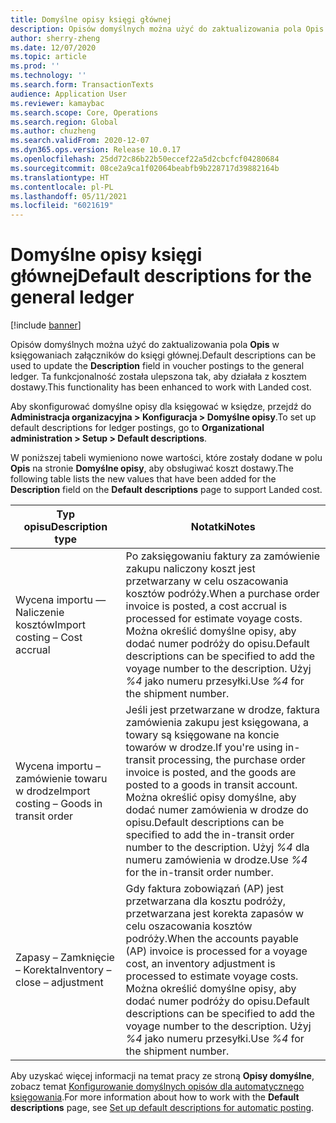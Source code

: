 ```yaml
---
title: Domyślne opisy księgi głównej
description: Opisów domyślnych można użyć do zaktualizowania pola Opis w księgowaniach załączników do księgi głównej.
author: sherry-zheng
ms.date: 12/07/2020
ms.topic: article
ms.prod: ''
ms.technology: ''
ms.search.form: TransactionTexts
audience: Application User
ms.reviewer: kamaybac
ms.search.scope: Core, Operations
ms.search.region: Global
ms.author: chuzheng
ms.search.validFrom: 2020-12-07
ms.dyn365.ops.version: Release 10.0.17
ms.openlocfilehash: 25dd72c86b22b50eccef22a5d2cbcfcf04280684
ms.sourcegitcommit: 08ce2a9ca1f02064beabfb9b228717d39882164b
ms.translationtype: HT
ms.contentlocale: pl-PL
ms.lasthandoff: 05/11/2021
ms.locfileid: "6021619"
---
```

# <a name="default-descriptions-for-the-general-ledger"></a><span data-ttu-id="ee8a1-103">Domyślne opisy księgi głównej</span><span class="sxs-lookup"><span data-stu-id="ee8a1-103">Default descriptions for the general ledger</span></span>

[!include [banner](../../includes/banner.md)]

<span data-ttu-id="ee8a1-104">Opisów domyślnych można użyć do zaktualizowania pola **Opis** w księgowaniach załączników do księgi głównej.</span><span class="sxs-lookup"><span data-stu-id="ee8a1-104">Default descriptions can be used to update the **Description** field in voucher postings to the general ledger.</span></span> <span data-ttu-id="ee8a1-105">Ta funkcjonalność została ulepszona tak, aby działała z kosztem dostawy.</span><span class="sxs-lookup"><span data-stu-id="ee8a1-105">This functionality has been enhanced to work with Landed cost.</span></span>

<span data-ttu-id="ee8a1-106">Aby skonfigurować domyślne opisy dla księgować w księdze, przejdź do **Administracja organizacyjna \> Konfiguracja \> Domyślne opisy**.</span><span class="sxs-lookup"><span data-stu-id="ee8a1-106">To set up default descriptions for ledger postings, go to **Organizational administration \> Setup \> Default descriptions**.</span></span>

<span data-ttu-id="ee8a1-107">W poniższej tabeli wymieniono nowe wartości, które zostały dodane w polu **Opis** na stronie **Domyślne opisy**, aby obsługiwać koszt dostawy.</span><span class="sxs-lookup"><span data-stu-id="ee8a1-107">The following table lists the new values that have been added for the **Description** field on the **Default descriptions** page to support Landed cost.</span></span>

| <span data-ttu-id="ee8a1-108">Typ opisu</span><span class="sxs-lookup"><span data-stu-id="ee8a1-108">Description type</span></span> | <span data-ttu-id="ee8a1-109">Notatki</span><span class="sxs-lookup"><span data-stu-id="ee8a1-109">Notes</span></span> |
|---|---|
| <span data-ttu-id="ee8a1-110">Wycena importu — Naliczenie kosztów</span><span class="sxs-lookup"><span data-stu-id="ee8a1-110">Import costing – Cost accrual</span></span> | <span data-ttu-id="ee8a1-111">Po zaksięgowaniu faktury za zamówienie zakupu naliczony koszt jest przetwarzany w celu oszacowania kosztów podróży.</span><span class="sxs-lookup"><span data-stu-id="ee8a1-111">When a purchase order invoice is posted, a cost accrual is processed for estimate voyage costs.</span></span> <span data-ttu-id="ee8a1-112">Można określić domyślne opisy, aby dodać numer podróży do opisu.</span><span class="sxs-lookup"><span data-stu-id="ee8a1-112">Default descriptions can be specified to add the voyage number to the description.</span></span> <span data-ttu-id="ee8a1-113">Użyj *%4* jako numeru przesyłki.</span><span class="sxs-lookup"><span data-stu-id="ee8a1-113">Use *%4* for the shipment number.</span></span> |
| <span data-ttu-id="ee8a1-114">Wycena importu – zamówienie towaru w drodze</span><span class="sxs-lookup"><span data-stu-id="ee8a1-114">Import costing – Goods in transit order</span></span> | <span data-ttu-id="ee8a1-115">Jeśli jest przetwarzane w drodze, faktura zamówienia zakupu jest księgowana, a towary są księgowane na koncie towarów w drodze.</span><span class="sxs-lookup"><span data-stu-id="ee8a1-115">If you're using in-transit processing, the purchase order invoice is posted, and the goods are posted to a goods in transit account.</span></span> <span data-ttu-id="ee8a1-116">Można określić opisy domyślne, aby dodać numer zamówienia w drodze do opisu.</span><span class="sxs-lookup"><span data-stu-id="ee8a1-116">Default descriptions can be specified to add the in-transit order number to the description.</span></span> <span data-ttu-id="ee8a1-117">Użyj *%4* dla numeru zamówienia w drodze.</span><span class="sxs-lookup"><span data-stu-id="ee8a1-117">Use *%4* for the in-transit order number.</span></span> |
| <span data-ttu-id="ee8a1-118">Zapasy – Zamknięcie – Korekta</span><span class="sxs-lookup"><span data-stu-id="ee8a1-118">Inventory – close – adjustment</span></span> | <span data-ttu-id="ee8a1-119">Gdy faktura zobowiązań (AP) jest przetwarzana dla kosztu podróży, przetwarzana jest korekta zapasów w celu oszacowania kosztów podróży.</span><span class="sxs-lookup"><span data-stu-id="ee8a1-119">When the accounts payable (AP) invoice is processed for a voyage cost, an inventory adjustment is processed to estimate voyage costs.</span></span> <span data-ttu-id="ee8a1-120">Można określić domyślne opisy, aby dodać numer podróży do opisu.</span><span class="sxs-lookup"><span data-stu-id="ee8a1-120">Default descriptions can be specified to add the voyage number to the description.</span></span> <span data-ttu-id="ee8a1-121">Użyj *%4* jako numeru przesyłki.</span><span class="sxs-lookup"><span data-stu-id="ee8a1-121">Use *%4* for the shipment number.</span></span> |

<span data-ttu-id="ee8a1-122">Aby uzyskać więcej informacji na temat pracy ze stroną **Opisy domyślne**, zobacz temat [Konfigurowanie domyślnych opisów dla automatycznego księgowania](../../finance/general-ledger/set-up-default-descriptions-for-automatic-posting.md).</span><span class="sxs-lookup"><span data-stu-id="ee8a1-122">For more information about how to work with the **Default descriptions** page, see [Set up default descriptions for automatic posting](../../finance/general-ledger/set-up-default-descriptions-for-automatic-posting.md).</span></span>
